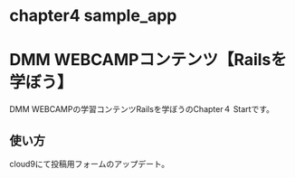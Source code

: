 # chapter4 sample_app 
# DMM WEBCAMPコンテンツ【Railsを学ぼう】
DMM WEBCAMPの学習コンテンツRailsを学ぼうのChapter４ Startです。
## 使い方
cloud9にて投稿用フォームのアップデート。
